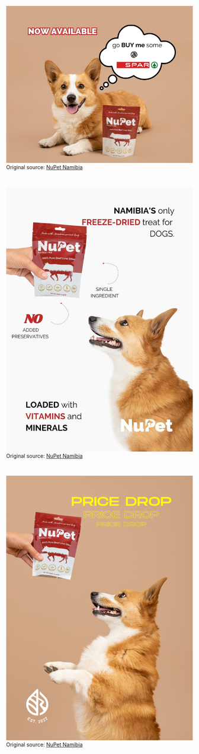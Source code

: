 ![NuPet Namibia](https://raw.githubusercontent.com/nikole-flowers/leo-work/main/NuPet/NuPet.jpg "NuPet Namibia")
</br>
Original source: [NuPet Namibia](https://www.facebook.com/photo/?fbid=234493532776473&set=a.100632086162619)

</br>

![NuPet Namibia](https://raw.githubusercontent.com/nikole-flowers/leo-work/main/NuPet/NuPet2.jpg "NuPet Namibia")
</br>
Original source: [NuPet Namibia](https://www.facebook.com/photo/?fbid=219406720951821&set=a.100632086162619)

</br>

![NuPet Namibia](https://raw.githubusercontent.com/nikole-flowers/leo-work/main/NuPet/NuPet3.jpg "NuPet Namibia")
</br>
Original source: [NuPet Namibia](https://www.facebook.com/photo/?fbid=223809727178187&set=a.100632086162619)